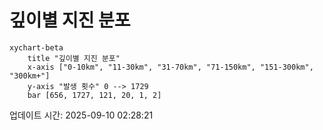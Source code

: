 # 깊이별 지진 분포

```mermaid
xychart-beta
    title "깊이별 지진 분포"
    x-axis ["0-10km", "11-30km", "31-70km", "71-150km", "151-300km", "300km+"]
    y-axis "발생 횟수" 0 --> 1729
    bar [656, 1727, 121, 20, 1, 2]
```

업데이트 시간: 2025-09-10 02:28:21
